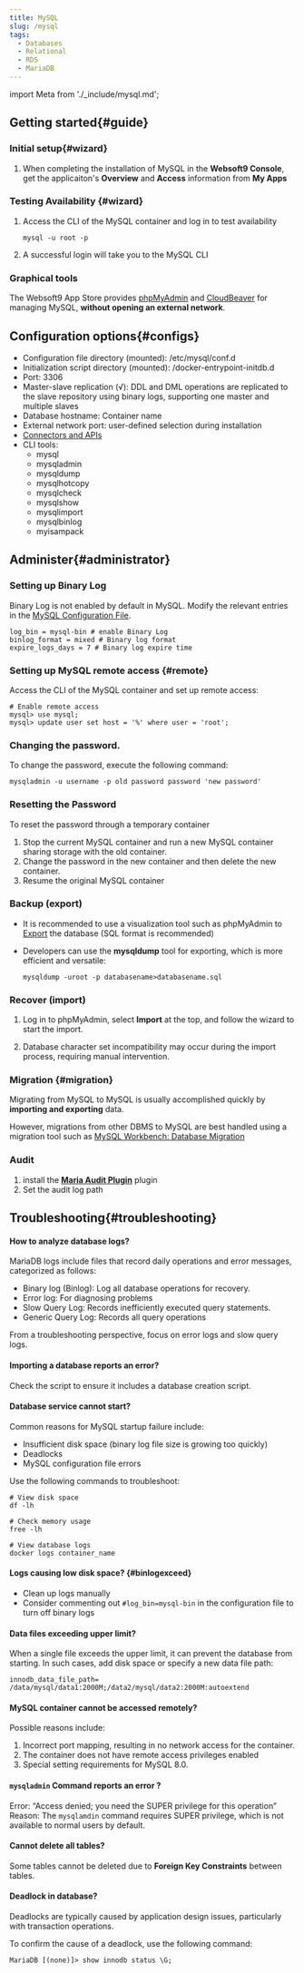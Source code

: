 ```yaml
---
title: MySQL
slug: /mysql
tags:
  - Databases
  - Relational
  - RDS 
  - MariaDB
---
```


import Meta from './_include/mysql.md';

<Meta name="meta" />

## Getting started{#guide}

### Initial setup{#wizard}

1. When completing the installation of MySQL in the **Websoft9 Console**, get the applicaiton's **Overview** and **Access** information from **My Apps**  

### Testing Availability {#wizard}

1. Access the CLI of the MySQL container and log in to test availability
   ```
   mysql -u root -p
   ```
2. A successful login will take you to the MySQL CLI

### Graphical tools

The Websoft9 App Store provides [phpMyAdmin](./phpmyadmin) and [CloudBeaver](./cloudbeaver#verify-cloudbeaver-installation) for managing MySQL, **without opening an external network**.

## Configuration options{#configs}

- Configuration file directory (mounted): /etc/mysql/conf.d
- Initialization script directory (mounted): /docker-entrypoint-initdb.d
- Port: 3306
- Master-slave replication (√): DDL and DML operations are replicated to the slave repository using binary logs, supporting one master and multiple slaves
- Database hostname: Container name
- External network port: user-defined selection during installation
- [Connectors and APIs](https://dev.mysql.com/doc/index-connectors.html)
- CLI tools:
  * mysql
  * mysqladmin
  * mysqldump 
  * mysqlhotcopy
  * mysqlcheck
  * mysqlshow
  * mysqlimport
  * mysqlbinlog
  * myisampack

## Administer{#administrator}

### Setting up Binary Log

Binary Log is not enabled by default in MySQL. Modify the relevant entries in the [MySQL Configuration File](#configs).

```
log_bin = mysql-bin # enable Binary Log
binlog_format = mixed # Binary log format
expire_logs_days = 7 # Binary log expire time
```

### Setting up MySQL remote access {#remote}

Access the CLI of the MySQL container and set up remote access:

```
# Enable remote access
mysql> use mysql;
mysql> update user set host = '%' where user = 'root';
```

### Changing the password.

To change the password, execute the following command:
```
mysqladmin -u username -p old password password 'new password' 
```
### Resetting the Password

To reset the password through a temporary container

1. Stop the current MySQL container and run a new MySQL container sharing storage with the old container.
2. Change the password in the new container and then delete the new container.
3. Resume the original MySQL container


### Backup (export) 

- It is recommended to use a visualization tool such as phpMyAdmin to [Export](./phpmyadmin#manage-database) the database (SQL format is recommended)

- Developers can use the **mysqldump** tool for exporting, which is more efficient and versatile:
   ```
   mysqldump -uroot -p databasename>databasename.sql
   ```

### Recover (import)

1. Log in to phpMyAdmin, select **Import** at the top, and follow the wizard to start the import.

2. Database character set incompatibility may occur during the import process, requiring manual intervention. 

### Migration {#migration}

Migrating from MySQL to MySQL is usually accomplished quickly by **importing and exporting** data.    

However, migrations from other DBMS to MySQL are best handled using a migration tool such as [MySQL Workbench: Database Migration](https://www.mysql.com/products/workbench/migrate/)


### Audit

1. install the **[Maria Audit Plugin](https://mariadb.com/kb/en/mariadb-audit-plugin/)** plugin
2. Set the audit log path

## Troubleshooting{#troubleshooting}

#### How to analyze database logs?

MariaDB logs include files that record daily operations and error messages, categorized as follows:

* Binary log (Binlog):  Log all database operations for recovery. 
* Error log: For diagnosing problems
* Slow Query Log: Records inefficiently executed query statements.
* Generic Query Log: Records all query operations

From a troubleshooting perspective, focus on error logs and slow query logs.

#### Importing a database reports an error?

Check the script to ensure it includes a database creation script.

#### Database service cannot start?

Common reasons for MySQL startup failure include:

* Insufficient disk space (binary log file size is growing too quickly)
* Deadlocks
* MySQL configuration file errors

Use the following commands to troubleshoot:

```shell
# View disk space
df -lh

# Check memory usage
free -lh

# View database logs
docker logs container_name
```

#### Logs causing low disk space? {#binlogexceed}

- Clean up logs manually
- Consider commenting out `#log_bin=mysql-bin` in the configuration file to turn off binary logs

#### Data files exceeding upper limit?

When a single file exceeds the upper limit, it can prevent the database from starting. In such cases, add disk space or specify a new data file path:
```
innodb_data_file_path= /data/mysql/data1:2000M;/data2/mysql/data2:2000M:autoextend
```

#### MySQL container cannot be accessed remotely?

Possible reasons include:

1. Incorrect port mapping, resulting in no network access for the container.
2. The container does not have remote access privileges enabled
3. Special setting requirements for MySQL 8.0.

#### `mysqladmin` Command reports an error ?

Error: “Access denied; you need the SUPER privilege for this operation”  
Reason: The `mysqlamdin` command requires SUPER privilege, which is not available to normal users by default.    

#### Cannot delete all tables?

Some tables cannot be deleted due to **Foreign Key Constraints** between tables.

#### Deadlock in database?

Deadlocks are typically caused by application design issues, particularly with transaction operations. 

To confirm the cause of a deadlock, use the following command:

```
MariaDB [(none)]> show innodb status \G;
```
